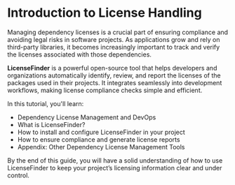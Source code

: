 # Introduction to License Handling

Managing dependency licenses is a crucial part of ensuring compliance and avoiding legal risks in software projects. As applications grow and rely on third-party libraries, it becomes increasingly important to track and verify the licenses associated with those dependencies.

**LicenseFinder** is a powerful open-source tool that helps developers and organizations automatically identify, review, and report the licenses of the packages used in their projects. It integrates seamlessly into development workflows, making license compliance checks simple and efficient.

In this tutorial, you'll learn:
- Dependency License Management and DevOps
- What is LicenseFinder?
- How to install and configure LicenseFinder in your project
- How to ensure compliance and generate license reports
- Appendix: Other Dependency License Management Tools

By the end of this guide, you will have a solid understanding of how to use LicenseFinder to keep your project’s licensing information clear and under control.

